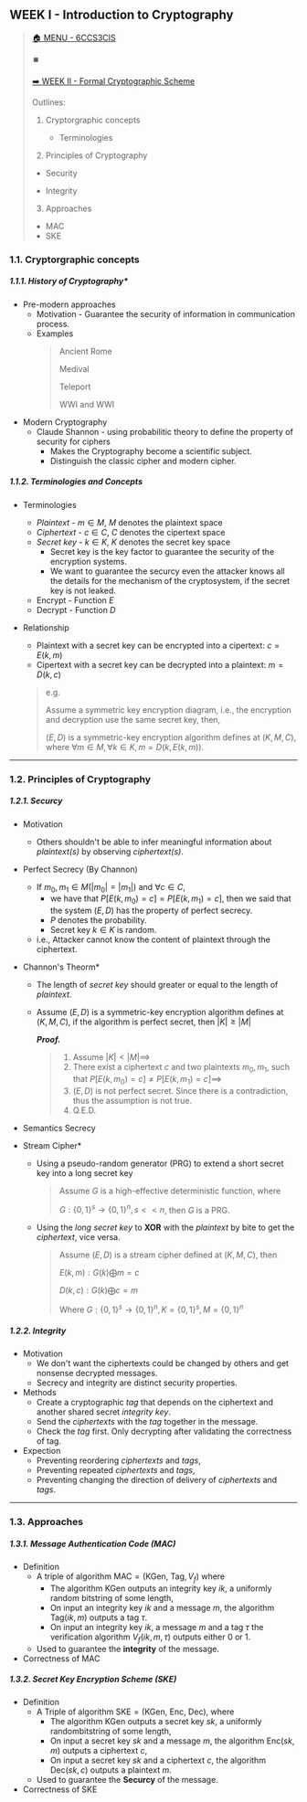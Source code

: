 ## WEEK I - Introduction to Cryptography

>[🏠 MENU - 6CCS3CIS](year3/6ccs3cis.md)
>
>⏹️
>
>[➡️ WEEK II - Formal Cryptographic Scheme](year3/6ccs3cis/w2.md)
>
>Outlines:
>
>1. Cryptorgraphic concepts
>
>    - Terminologies
>2. Principles of Cryptography
>
>   - Security
>
>   - Integrity
>3. Approaches
>   - MAC
>   - SKE

### 1.1. Cryptorgraphic concepts

##### 1.1.1. History of Cryptography*

- Pre-modern approaches
  - Motivation - Guarantee the security of information in communication process. 
  - Examples
    > Ancient Rome
    >
    > Medival
    >
    > Teleport
    >
    > WWI and WWI
- Modern Cryptography
  - Claude Shannon - using probabilitic theory to define the property of security for ciphers
    - Makes the Cryptography become a scientific subject. 
    - Distinguish the classic cipher and modern cipher. 

##### 1.1.2. Terminologies and Concepts

- Terminologies

  - *Plaintext* - $m \in M$, $M$ denotes the plaintext space
  - *Ciphertext* - $c \in C$, $C$ denotes the cipertext space
  - *Secret key* - $k \in K$, $K$ denotes the secret key space
    - Secret key is the key factor to guarantee the security of the encryption systems. 
    - We want to guarantee the securcy even the attacker knows all the details for the mechanism of the cryptosystem, if the secret key is not leaked. 
  - Encrypt - Function $E$
  - Decrypt - Function $D$

- Relationship

  - Plaintext with a secret key can be encrypted into a cipertext: $c = E(k, m)$
  - Cipertext with a secret key can be decrypted into a plaintext: $m = D(k, c)$

  > e.g.
  >
  > Assume a symmetric key encryption diagram, i.e., the encryption and decryption use the same secret key, then, 
  >
  > $(E, D)$ is a symmetric-key encryption algorithm defines at $(K, M, C)$, where $\forall m \in M, \forall k \in K, m = D(k, E(k, m))$. 

---

### 1.2. Principles of Cryptography

##### 1.2.1. Securcy

- Motivation

  - Others shouldn't be able to infer meaningful information about *plaintext(s)* by observing *ciphertext(s)*. 

- Perfect Secrecy (By Channon)

  - If $m_0, m_1 \in M (|m_0| = |m_1|)$ and $\forall c \in C$, 
    - we have that $P[E(k, m_0) = c] = P[E(k, m_1) = c]$, then we said that the system $(E, D)$ has the property of perfect secrecy. 
    - $P$ denotes the probability. 
    - Secret key $k \in K$ is random. 
  - i.e., Attacker cannot know the content of plaintext through the ciphertext. 

- Channon's Theorm*

  - The length of *secret key* should greater or equal to the length of *plaintext*.

  - Assume $(E, D)$ is a symmetric-key encryption algorithm defines at $(K, M, C)$, if the algorithm is perfect secret, then $|K| \geq |M|$

    ***Proof.***
    
    > 1. Assume $|K| < |M| \implies$
    >2. There exist a ciphertext $c$  and two plaintexts $m_0, m_1$, such that $P[E(k, m_0) = c] \neq P[E(k, m_1) = c] \implies$
    > 3. $(E, D)$ is not perfect secret. Since there is a contradiction, thus the assumption is not true. 
    > 4. Q.E.D. 

- Semantics Secrecy

- Stream Cipher*

  - Using a pseudo-random generator (PRG) to extend a short secret key into a long secret key

    > Assume $G$ is a high-effective deterministic function, where
    >
    > $G: \{0, 1\}^s \rightarrow \{0, 1\}^n, s << n$, then $G$ is a PRG. 

  - Using the *long secret key* to **XOR** with the *plaintext* by bite to get the *ciphertext*, vice versa. 

    > Assume $(E, D)$ is a stream cipher defined at $(K, M, C)$, then
    >
    > $E(k, m): G(k) \bigoplus m = c$
    >
    > $D(k, c): G(k) \bigoplus c = m$
    >
    > Where $G: \{0, 1\}^s \rightarrow \{0, 1\}^n, K=\{0, 1\}^s, M=\{0, 1\}^n$

##### 1.2.2. Integrity

- Motivation
  - We don't want the ciphertexts could be changed by others and get nonsense decrypted messages. 
  - Secrecy and integrity are distinct security properties. 
- Methods
  - Create a cryptographic *tag* that depends on the ciphertext and another shared secret *integrity key*. 
  - Send the *ciphertexts* with the *tag* together in the message. 
  - Check the *tag* first. Only decrypting after validating the correctness of tag. 
- Expection
  - Preventing reordering *ciphertexts* and *tags*,
  - Preventing repeated *ciphertexts* and *tags*,
  - Preventing changing the direction of delivery of *ciphertexts* and *tags*.

---

### 1.3. Approaches

##### 1.3.1. Message Authentication Code (MAC)

- Definition
  - A triple of algorithm $\text{MAC} = (\text{KGen, Tag}, V_f)$ where 
    - The algorithm $\text{KGen}$ outputs an integrity key $ik$, a uniformly random bitstring of some length,
    - On input an integrity key $ik$ and a message $m$, the algorithm $\text{Tag}(ik, m)$ outputs a tag $\tau$. 
    - On input an integrity key $ik$, a message $m$ and a tag $\tau$ the verification algorithm $V_f(ik, m, \tau)$ outputs either $0$ or $1$. 
  - Used to guarantee the **integrity** of the message. 
- Correctness of MAC

##### 1.3.2. Secret Key Encryption Scheme (SKE)

- Definition
  - A Triple of algorithm $\text{SKE} = \text{(KGen, Enc, Dec)}$, where 
    - The algorithm $\text{KGen}$ outputs a secret key $sk$, a uniformly randombitstring of some length,
    - On input a secret key $sk$ and a message $m$, the algorithm $\text{Enc}(sk, m)$ outputs a ciphertext $c$,
    - On input a secret key $sk$ and a ciphertext $c$,  the algorithm $\text{Dec}(sk, c)$ outputs a plaintext $m$. 
  - Used to guarantee the **Securcy** of the message. 
- Correctness of SKE
